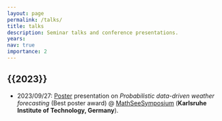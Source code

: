 ```yaml
---
layout: page
permalink: /talks/
title: talks
description: Seminar talks and conference presentations.
years: 
nav: true
importance: 2
---
```


<h2 class="year">{{2023}}</h2>

- 2023/09/27: [Poster](https://github.com/cbuelt/cbuelt.github.io/blob/master/assets/pdf/posters/poster_mathsee.pdf) presentation on *Probabilistic data-driven weather forecasting* (Best poster award) @ [MathSeeSymposium](https://symposium.mathsee.kit.edu) (**Karlsruhe Institute of Technology, Germany**).


